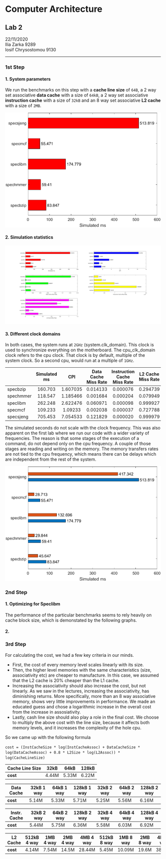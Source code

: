 # Computer Architecture

## Lab 2
22/11/2020\
Ilia Zarka 9289\
Iosif Chrysostomou 9130

---

### 1st Step
#### 1. System parameters

We run the benchmarks on this step with a **cache line size** of `64B`, a 2 way set associative **data cache** with a size of `64kB`, a 2 way set associative **instruction cache** with a size of `32kB` and an 8 way set associative **L2 cache** with a size of `2MB`.

![Simulated Seconds](./images/simms.png)

#### 2. Simulation statistics

![Default Settings Results](./images/defaults.png) 

#### 3. Different clock domains

In both cases, the system runs at `2GHz` (system.clk_domain). This clock is used to synchronize everything on the motherboard. The cpu_clk_domain clock refers to the cpu clock. That clock is by default, multiple of the system clock. So a second cpu, would run at a multiple of `1GHz`.

| | Simulated ms | CPI | Data Cache Miss Rate | Instruction Cache Miss Rate | L2 Cache Miss Rate |
| --- | :---: | :---: | :---: | :---: |:---: |
| specbzip | 160.703 | 1.607035 | 0.014133 | 0.000076 | 0.294739 | 
| spechmmer | 118.547 | 1.185466 | 0.001684 | 0.000204 | 0.079949 |
| speclibm | 262.248 | 2.622476 | 0.060971 | 0.000098 | 0.999927 |
| specmcf | 109.233 | 1.09233 | 0.002038 | 0.000037 | 0.727788 |
| specsjeng | 705.453 | 7.054533 | 0.121829 | 0.000020 | 0.999979 |

The simulated seconds do not scale with the clock frequency. This was also apparent on the first lab where we run our code with a wider variety of frequencies. The reason is that some stages of the execution of a command, do not depend only on the cpu frequency. A couple of those stages are reading and writing on the memory. The memory transfers rates are not tied to the cpu frequency, which means there can be delays which are independent from the rest of the system.

![Comparing 2GHz and 4GHz](./images/2v4GHz.png)

### 2nd Step
#### 1. Optimizing for Speclibm
The performance of the particular benchmarks seems to rely heavily on cache block size, which is demonstated by the following graphs.
#### 2.

### 3rd Step

For calculating the cost, we had a few key criteria in our minds.

* First, the cost of every memory level scales linearly with its size.
* Then, the higher level memories with the same characteristics (size, associativity etc) are cheaper to manufacture. In this case, we assumed that the L2 cache is 20% cheaper than the L1 cache.
* Increasing the associativity should also increase the cost, but not linearly. As we saw in the lectures, increasing the associativity, has diminishing returns. More specifically, more than an 8 way associative memory, shows very little improvements in performance. We made an educated guess and chose a logarithmic increase in the overall cost from the increase in assosiativity.
* Lastly, cash line size should also play a role in the final cost. We choose to multiply the above cost with the line size, because it affects both memory levels, and it increases the complexity of the hole cpu.

So we came up with the following formula

`cost = (InstCacheSize * log(InstCacheAssoc) + DataCacheSize * log(DataCacheAssoc) + 0.8 * L2Size * log(L2Assoc)) * log(CacheLineSize)`

| **Cache Line Size** | 32kB | 64kB | 128kB |
|---------------------|------|------|-------|
|       **cost**      |  4.44M  | 5.33M |  6.22M |

| **Data Cache** | 32kB 1 way | 64kB 1 way | 128kB 1 way | 32kB 2 way | 64kB 2 way | 128kB 2 way |
|----------------|------------|------------|-------------|------------|------------|-------------|
|    **cost**    |    5.14M   |    5.33M   |    5.71M    |    5.25M    |    5.56M   |    6.16M    |


| **Instr. Cache** | 32kB 2 way | 64kB 2 way | 128kB 2 way | 32kB 4 way | 64kB 4 way | 128kB 4 way |
|------------------|------------|------------|-------------|------------|------------|-------------|
|     **cost**     |    5.44M    |    5.75M    |     6.36M    |    5.58M   |    6.03M   |    6.92M    |


| **L2 Cache** | 512kB 4 way | 1MB 4 way | 2MB 4 way | 4MB 4 way | 512kB 8 way | 1MB 8 way | 2MB 8 way | 4MB 8 way |
|------------------|-------------|-----------|-----------|-----------|-------------|-----------|-----------|-----------|
|     **cost**     |    4.14M    |   7.54M   |   14.5M   |   28.44M  |    5.45M    |   10.09M  |   19.6M   |   38.61M  |
